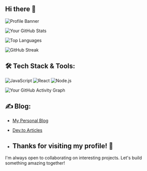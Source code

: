 ## Hi there 👋 

![Profile Banner](https://github.com/surbhisingh1215/surbhisingh1215/blob/main/Surabhi.png?raw=true)

![Your GitHub Stats](https://github-readme-stats.vercel.app/api?username=surbhisingh1215&show_icons=true)

![Top Languages](https://github-readme-stats.vercel.app/api/top-langs/?username=surbhisingh1215&layout=compact)

![GitHub Streak](https://github-readme-streak-stats.herokuapp.com/?user=surbhisingh1215)

## 🛠️ Tech Stack & Tools:
![JavaScript](https://img.shields.io/badge/JavaScript-F7DF1E?style=flat&logo=javascript&logoColor=black)
![React](https://img.shields.io/badge/React-61DAFB?style=flat&logo=react&logoColor=black)
![Node.js](https://img.shields.io/badge/Node.js-8CC84B?style=flat&logo=node.js&logoColor=white)

![Your GitHub Activity Graph](https://github-readme-activity-graph.vercel.app/graph?username=surbhisingh1215&theme=dracula)

## ✍️ Blog:
- [My Personal Blog](https://my-blog-url.com)
- [Dev.to Articles](https://dev.to/yourusername)

- ## Thanks for visiting my profile! 🚀  
I'm always open to collaborating on interesting projects. Let's build something amazing together!
